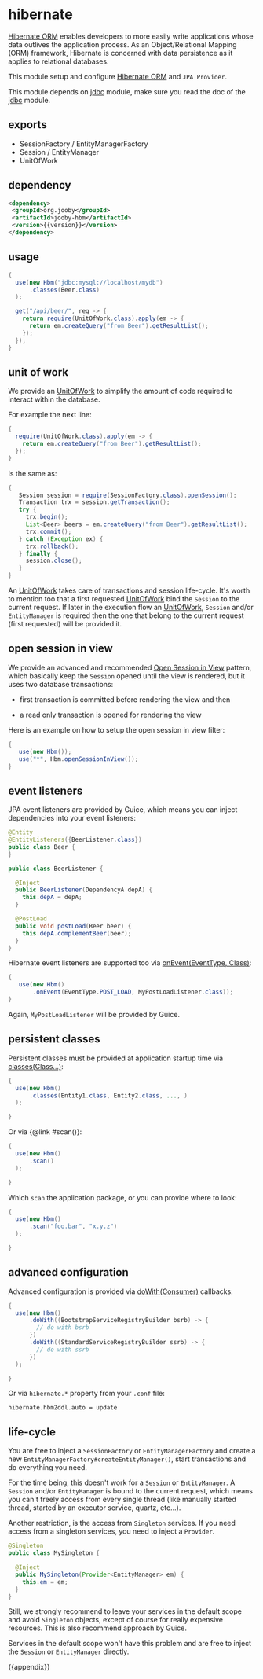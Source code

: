 # hibernate

<a href="http://hibernate.org/orm">Hibernate ORM</a> enables developers to more easily write applications whose data outlives the application process. As an Object/Relational Mapping (ORM) framework, Hibernate is concerned with data persistence as it applies to relational databases.

This module setup and configure <a href="http://hibernate.org/orm">Hibernate ORM</a> and ```JPA Provider```.

This module depends on [jdbc](/doc/jdbc) module, make sure you read the doc of the [jdbc](/doc/jdbc) module.

## exports

* SessionFactory / EntityManagerFactory 
* Session / EntityManager 
* UnitOfWork 

## dependency

```xml
<dependency>
 <groupId>org.jooby</groupId>
 <artifactId>jooby-hbm</artifactId>
 <version>{{version}}</version>
</dependency>
```

## usage

```java
{
  use(new Hbm("jdbc:mysql://localhost/mydb")
      .classes(Beer.class)
  );

  get("/api/beer/", req -> {
    return require(UnitOfWork.class).apply(em -> {
      return em.createQuery("from Beer").getResultList();
    });
  });
}
```

## unit of work

We provide an [UnitOfWork]({{defdocs}}/hbm/UnitOfWork.html) to simplify the amount of code required to interact within the database.

For example the next line:

```java
{
  require(UnitOfWork.class).apply(em -> {
    return em.createQuery("from Beer").getResultList();
  });
}
```

Is the same as:

```java
{
   Session session = require(SessionFactory.class).openSession();
   Transaction trx = session.getTransaction();
   try {
     trx.begin();
     List<Beer> beers = em.createQuery("from Beer").getResultList();
     trx.commit();
   } catch (Exception ex) {
     trx.rollback();
   } finally {
     session.close();
   }
}
```

An [UnitOfWork]({{defdocs}}/hbm/UnitOfWork.html) takes care of transactions and session life-cycle. It's worth to mention too that a first requested [UnitOfWork]({{defdocs}}/hbm/UnitOfWork.html) bind the `Session` to the current request. If later in the execution flow an [UnitOfWork]({{defdocs}}/hbm/UnitOfWork.html), `Session` and/or `EntityManager` is required then the one that belong to the current request (first requested) will be provided it.

## open session in view

We provide an advanced and recommended <a href="https://developer.jboss.org/wiki/OpenSessionInView#jive_content_id_Can_I_use_two_transactions_in_one_Session">Open Session in View</a> pattern, which basically keep the `Session` opened until the view is rendered, but it uses two database transactions:

* first transaction is committed before rendering the view and then 

*  a read only transaction is opened for rendering the view 

Here is an example on how to setup the open session in view filter:

```java
{
   use(new Hbm());
   use("*", Hbm.openSessionInView());
}
```

## event listeners

JPA event listeners are provided by Guice, which means you can inject dependencies into your event listeners:

```java
@Entity
@EntityListeners({BeerListener.class})
public class Beer {
}

public class BeerListener {

  @Inject
  public BeerListener(DependencyA depA) {
    this.depA = depA;
  }

  @PostLoad
  public void postLoad(Beer beer) {
    this.depA.complementBeer(beer);
  }
}
```

Hibernate event listeners are supported too via [onEvent(EventType, Class)]({{defdocs}}/hbm/Hbm.html#onEvent-org.hibernate.event.spi.EventType-java.lang.Class-):

```java
{
   use(new Hbm()
       .onEvent(EventType.POST_LOAD, MyPostLoadListener.class));
}
```

Again, ```MyPostLoadListener``` will be provided by Guice.

## persistent classes

Persistent classes must be provided at application startup time via [classes(Class...)]({{defdocs}}/hbm/Hbm.html#classes-java.lang.Class...-):

```java
{
  use(new Hbm()
      .classes(Entity1.class, Entity2.class, ..., )
  );

}
```

Or via {@link #scan()}:

```java
{
  use(new Hbm()
      .scan()
  );

}
```

Which ```scan``` the application package, or you can provide where to look:


```java
{
  use(new Hbm()
      .scan("foo.bar", "x.y.z")
  );

}
```

## advanced configuration

Advanced configuration is provided via [doWith(Consumer)]({{defdocs}}/hbm/Hbm.html#doWith-java.util.function.Consumer-) callbacks:

```java
{
  use(new Hbm()
      .doWith((BootstrapServiceRegistryBuilder bsrb) -> {
        // do with bsrb
      })
      .doWith((StandardServiceRegistryBuilder ssrb) -> {
        // do with ssrb
      })
  );

}
```

Or via ```hibernate.*``` property from your ```.conf``` file:

```
hibernate.hbm2ddl.auto = update
```

## life-cycle

You are free to inject a `SessionFactory` or `EntityManagerFactory` and create a new `EntityManagerFactory#createEntityManager()`, start transactions and do everything you need.

For the time being, this doesn't work for a `Session` or `EntityManager`. A `Session` and/or `EntityManager` is bound to the current request, which means you can't freely access from every single thread (like manually started thread, started by an executor service, quartz, etc...).

Another restriction, is the access from `Singleton` services. If you need access from a singleton services, you need to inject a `Provider`.

```java
@Singleton
public class MySingleton {

  @Inject
  public MySingleton(Provider<EntityManager> em) {
    this.em = em;
  }
}
```

Still, we strongly recommend to leave your services in the default scope and avoid `Singleton` objects, except of course for really expensive resources. This is also recommend approach by Guice.

Services in the default scope won't have this problem and are free to inject the `Session` or `EntityManager` directly.

{{appendix}}
